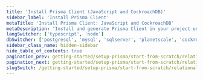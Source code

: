 ```yaml
---
title: 'Install Prisma Client (JavaScript and CockroachDB)'
sidebar_label: 'Install Prisma Client'
metaTitle: 'Install Prisma Client: JavaScript and CockroachDB'
metaDescription: 'Install and generate Prisma Client in your project using JavaScript and CockroachDB'
langSwitcher: ['typescript', 'node']
dbSwitcher: ['postgresql', 'mysql', 'sqlserver', 'planetscale', 'cockroachdb']
sidebar_class_name: hidden-sidebar
hide_table_of_contents: true
pagination_prev: getting-started/setup-prisma/start-from-scratch/relational-databases/using-prisma-migrate-node-cockroachdb
pagination_next: getting-started/setup-prisma/start-from-scratch/relational-databases/querying-the-database-node-cockroachdb
slugSwitch: /getting-started/setup-prisma/start-from-scratch/relational-databases/install-prisma-client-
---
```

